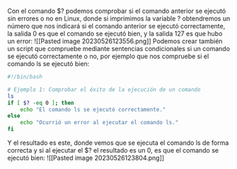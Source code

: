 Con el comando $? podemos comprobar si el comando anterior se ejecutó sin errores o no en Linux, donde si imprimimos la variable ? obtendremos un número que nos indicará si el comando anterior se ejecutó correctamente, la salida 0 es que el comando se ejecutó bien, y la salida 127 es que hubo un error:
![[Pasted image 20230526123556.png]]
Podemos crear también un script que compruebe mediante sentencias condicionales si un comando se ejecutó correctamente o no, por ejemplo que nos compruebe si el comando ls se ejecutó bien:
```bash
#!/bin/bash

# Ejemplo 1: Comprobar el éxito de la ejecución de un comando
ls
if [ $? -eq 0 ]; then
    echo "El comando ls se ejecutó correctamente."
else
    echo "Ocurrió un error al ejecutar el comando ls."
fi
```
Y el resultado es este, donde vemos que se ejecuta el comando ls de forma correcta y si al ejecutar el $? el resultado es un 0, es que el comando se ejecutó bien:
![[Pasted image 20230526123804.png]]

